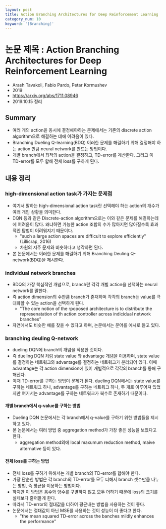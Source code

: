 ```yaml
---
layout: post
title: Action Branching Architectures for Deep Reinforcement Learning
category_num: 10
keyword: '[Branching]'
---
```


# 논문 제목 : Action Branching Architectures for Deep Reinforcement Learning

- Arash Tavakoli, Fabio Pardo, Petar Kormushev
- 2019
- <https://arxiv.org/abs/1711.08946>
- 2019.10.15 정리

## Summary

- 여러 개의 action을 동시에 결정해야하는 문제에서는 기존의 discrete action algorithm으로 해결하는 데에 어려움이 있다.
- Branching Dueling Q-learning(BDQ) 이러한 문제를 해결하기 위해 결정해야 하는 action 만큼 neural network를 만드는 방법이다.
- 개별 branch에서 최적의 action을 결정하고, TD-error를 계산한다. 그리고 이 TD-error를 모두 합해 전체 loss를 구하게 된다.

## 내용 정리

### high-dimensional action task가 가지는 문제점

- 여기서 말하는 high-dimensional action task란 선택해야 하는 action의 개수가 여러 개인 상황을 의미한다.
- DQN 등과 같은 Discrete-action algorithm으로는 이와 같은 문제를 해결하는데에 어려움이 많다. 왜냐하면 가능한 action 조합의 수가 많아지면 많아질수록 효과적인 탐험이 어려워지기 때문이다.
  - "such a large action spaces are difficult to explore efficiently"(Lillicrap, 2016)
  - 차원의 저주 문제와 비슷하다고 생각하면 된다.
- 본 논문에서는 이러한 문제를 해결하기 위해 Branching Deuling Q-network(BDQ)을 제시한다.

### individual network branches

- BDQ의 가장 핵심적인 개념으로, branch란 각각 개별 action을 선택하는 neural network를 말한다.
- 즉 action dimension의 수만큼 branch가 존재하며 각각의 branch는 value를 극대화할 수 있는 action을 선택하게 된다.
  - "The core notion of the rpoposed architecture is to distribute the represenatation of th action controller across indicidual network branches"
- 자연에서도 비슷한 예를 찾을 수 있다고 하며, 논문에서는 문어를 예시로 들고 있다.

### branching deuling Q-network

- dueling DQN에 branch의 개념을 적용한 것이다.
- 즉 dueling DQN 처럼 state value 와 advantage 개념을 이용하며, state value를 결정하는 네트워크와 advantage를 결정하는 네트워크가 분리되어 있다. 이때 advantage는 각 action dimension에 있어 개별적으로 각각의 branch를 통해 구해진다.
- 이때 TD-error를 구하는 방법이 문제가 된다. dueling DQN에서는 state value를 구하는 네트워크 하나, advantage를 구하는 네트워크 하나, 두 개로 이루어져 있었지만 여기서는 advantage를 구하는 네트워크가 복수로 존재하기 때문이다.

#### 개별 branch에서 q-value를 구하는 방법

- Dueling DQN 논문에서는 각 branch에서 q-value를 구하기 위한 방법들을 제시하고 있다.
- 본 논문에서는 여러 방법 중 aggregation method가 가장 좋은 성능을 보였다고 한다.
  - aggregation method외에 local maxumum reduction method, maive alternative 등이 있다.

#### 전체 loss를 구하는 방법

- 전체 loss를 구하기 위해서는 개별 branch의 TD-error를 합해야 한다.
- 가장 단순한 방법은 각 branch의 TD-error를 모두 더해서 branch 갯수만큼 나누는 방법, 즉 평균을 이용하는 방법이다.
- 하지만 이 방법은 음수와 양수를 구별하지 않고 모두 더하기 때문에 loss의 크기를 실제보다 줄어들게 한다.
- 따라서 TD-error의 절대값을 더하여 평균내는 방법을 사용하는 것이 좋다.
- 논문에서는 절대값이 아닌 MSE를 사용하는 것이 성능이 더 좋다고 한다.
  - "the mean squared TD-error across the banches mildly enhances the performance"
